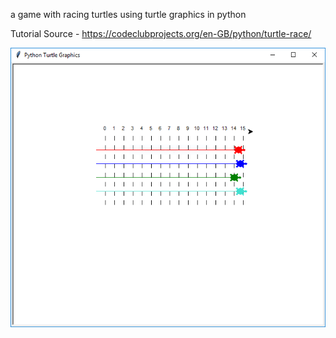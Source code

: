 a game with racing turtles using turtle graphics in python

Tutorial Source - https://codeclubprojects.org/en-GB/python/turtle-race/

![Screenshot](https://github.com/raja-d/turtle-race/blob/master/output.PNG)
